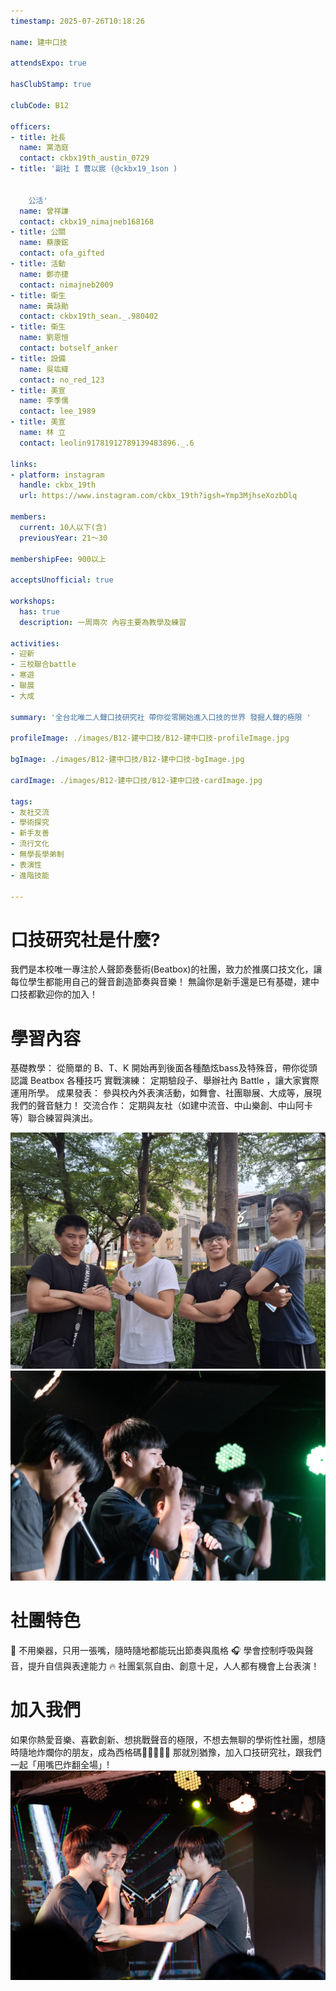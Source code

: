 ```yaml
---
timestamp: 2025-07-26T10:18:26

name: 建中口技

attendsExpo: true

hasClubStamp: true

clubCode: B12

officers:
- title: 社長
  name: 黨浩庭
  contact: ckbx19th_austin_0729
- title: '副社 I 曹以宸 (@ckbx19_1son )


    公活'
  name: 曾祥謙
  contact: ckbx19_nimajneb168168
- title: 公關
  name: 蔡康鋐
  contact: ofa_gifted
- title: 活動
  name: 鄭亦捷
  contact: nimajneb2009
- title: 衛生
  name: 黃詠勛
  contact: ckbx19th_sean._.980402
- title: 衛生
  name: 劉恩愷
  contact: botself_anker
- title: 設備
  name: 吳竑緯
  contact: no_red_123
- title: 美宣
  name: 李季儒
  contact: lee_1989
- title: 美宣
  name: 林 立
  contact: leolin91781912789139483896._.6

links:
- platform: instagram
  handle: ckbx_19th
  url: https://www.instagram.com/ckbx_19th?igsh=Ymp3MjhseXozbDlq

members:
  current: 10人以下(含)
  previousYear: 21～30

membershipFee: 900以上

acceptsUnofficial: true

workshops:
  has: true
  description: 一周兩次 內容主要為教學及練習

activities:
- 迎新
- 三校聯合battle
- 寒遊
- 聯展
- 大成

summary: '全台北唯二人聲口技研究社 帶你從零開始進入口技的世界 發掘人聲的極限 '

profileImage: ./images/B12-建中口技/B12-建中口技-profileImage.jpg

bgImage: ./images/B12-建中口技/B12-建中口技-bgImage.jpg

cardImage: ./images/B12-建中口技/B12-建中口技-cardImage.jpg

tags:
- 友社交流
- 學術探究
- 新手友善
- 流行文化
- 無學長學弟制
- 表演性
- 進階技能

---
```


# 口技研究社是什麼?
我們是本校唯一專注於人聲節奏藝術(Beatbox)的社團，致力於推廣口技文化，讓每位學生都能用自己的聲音創造節奏與音樂！
無論你是新手還是已有基礎，建中口技都歡迎你的加入！
# 學習內容
基礎教學： 從簡單的 B、T、K 開始再到後面各種酷炫bass及特殊音，帶你從頭認識 Beatbox 各種技巧
實戰演練： 定期驗段子、舉辦社內 Battle ，讓大家實際運用所學。
成果發表： 參與校內外表演活動，如舞會、社團聯展、大成等，展現我們的聲音魅力！
交流合作： 定期與友社（如建中流音、中山樂創、中山阿卡等）聯合練習與演出。


![大成照片1](./images/B12-建中口技/B12-建中口技-content-0.jpg)
![大成照片2](./images/B12-建中口技/B12-建中口技-content-1.jpg)                              

# 社團特色
🎤 不用樂器，只用一張嘴，隨時隨地都能玩出節奏與風格
🎧 學會控制呼吸與聲音，提升自信與表達能力
🔥 社團氣氛自由、創意十足，人人都有機會上台表演！
# 加入我們
如果你熱愛音樂、喜歡創新、想挑戰聲音的極限，不想去無聊的學術性社團，想隨時隨地炸爛你的朋友，成為西格碼🗿🔥🔥🔥🔥
那就別猶豫，加入口技研究社，跟我們一起「用嘴巴炸翻全場」!
![西格碼合照](./images/B12-建中口技/B12-建中口技-content-2.jpg)


